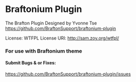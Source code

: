 # Braftonium Plugin
The Brafton Plugin
Designed by Yvonne Tse
https://github.com/BraftonSupport/braftonium-plugin

License: WTFPL
License URI: http://sam.zoy.org/wtfpl/

### For use with Braftonium theme

#### Submit Bugs & or Fixes:
https://github.com/BraftonSupport/braftonium-plugin/issues